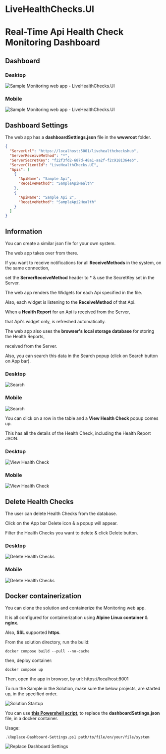 # LiveHealthChecks.UI
# Real-Time Api Health Check Monitoring Dashboard

## Dashboard

### Desktop

![**Sample Monitoring web app - LiveHealthChecks.UI**](/Docs/LiveHealthChecks-UI.jpg)

### Mobile

![**Sample Monitoring web app - LiveHealthChecks.UI**](/Docs/LiveHealthChecks-UI-Mobile.jpg)


## Dashboard Settings

The web app has a **dashboardSettings.json** file in the **wwwroot** folder.

```JSON
{
  "ServerUrl": "https://localhost:5001/livehealthcheckshub",
  "ServerReceiveMethod": "*",
  "ServerSecretKey": "f22f3fd2-687d-48a1-aa2f-f2c9181364eb",
  "ServerClientId": "LiveHealthChecks.UI",
  "Apis": [
    {
      "ApiName": "Sample Api",
      "ReceiveMethod": "SampleApiHealth"
    },
    {
      "ApiName": "Sample Api 2",
      "ReceiveMethod": "SampleApi2Health"
    }
  ]
}
```

## Information

You can create a similar json file for your own system.

The web app takes over from there.

If you want to receive notifications for all **ReceiveMethods** in the system, on the same connection,

set the **ServerReceiveMethod** header to * & use the SecretKey set in the Server.

The web app renders the Widgets for each Api specified in the file.

Also, each widget is listening to the **ReceiveMethod** of that Api.

When a **Health Report** for an Api is received from the Server,

that Api's widget only, is refreshed automatically.

The web app also uses the **browser's local storage database** for storing the Health Reports,

received from the Server.

Also, you can search this data in the Search popup (click on Search button on App bar).

### Desktop

![**Search**](/Docs/LiveHealthChecks-UI-Search.jpg)

### Mobile

![**Search**](/Docs/LiveHealthChecks-UI-Search-Mobile.jpg)

You can click on a row in the table and a **View Health Check** popup comes up.

This has all the details of the Health Check, including the Health Report JSON.

### Desktop

![**View Health Check**](/Docs/LiveHealthChecks-UI-ViewHealthCheck.jpg)

### Mobile

![**View Health Check**](/Docs/LiveHealthChecks-UI-ViewHealthCheck-Mobile.jpg)

## Delete Health Checks

The user can delete Health Checks from the database.

Click on the App bar Delete icon & a popup will appear.

Filter the Health Checks you want to delete & click Delete button.

### Desktop

![**Delete Health Checks**](/Docs/LiveHealthChecks-UI-Delete.jpg)

### Mobile

![**Delete Health Checks**](/Docs/LiveHealthChecks-UI-Delete-Mobile.jpg)

## Docker containerization

You can clone the solution and containerize the Monitoring web app.

It is all configured for containerization using **Alpine Linux container** & **nginx**.

Also, **SSL** supported **https**.

From the solution directory, run the build:

```
docker compose build --pull --no-cache
```

then, deploy container:

```
docker compose up
```

Then, open the app in browser, by url: https://localhost:8001

To run the Sample in the Solution, make sure the below projects, are started up, in the specified order.

![**Solution Startup**](/Docs/LiveHealthChecks-Solution-Startup.jpg)

You can use [**this Powershell script**](/Docs/Replace-Dashboard-Settings.ps1), to replace the **dashboardSettings.json** file, in a docker container.

Usage:

```
.\Replace-Dashboard-Settings.ps1 path/to/file/on/your/file/system
```
![**Replace Dashboard Settings**](/Docs/LiveHealthChecks-Replace-Dashboard-Settings.jpg)
